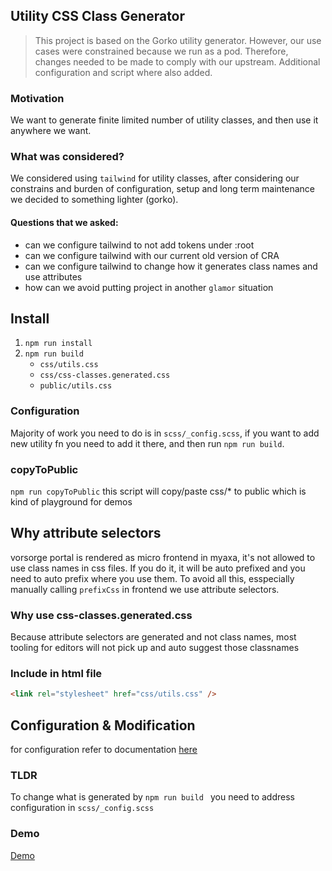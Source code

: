 ## Utility CSS Class Generator

> This project is based on the Gorko utility generator. However, our use cases were constrained because we run as a pod. Therefore, changes needed to be made to comply with our upstream.
> Additional configuration and script where also added.

### Motivation

We want to generate finite limited number of utility classes, and then use it anywhere we want.

### What was considered?

We considered using `tailwind` for utility classes, after considering our constrains and
burden of configuration, setup and long term maintenance we decided to something lighter (gorko).

#### Questions that we asked:

- can we configure tailwind to not add tokens under :root
- can we configure tailwind with our current old version of CRA
- can we configure tailwind to change how it generates class names and use attributes
- how can we avoid putting project in another `glamor` situation

## Install

1. `npm run install`
2. `npm run build`
   - `css/utils.css`
   - `css/css-classes.generated.css`
   - `public/utils.css`

### Configuration

Majority of work you need to do is in `scss/_config.scss`, if you want to add new utility fn you need to add it there,
and then run `npm run build`.

### copyToPublic

`npm run copyToPublic`
this script will copy/paste css/\* to public which is kind of playground for demos

## Why attribute selectors

vorsorge portal is rendered as micro frontend in myaxa, it's not allowed to use class names in
css files. If you do it, it will be auto prefixed and you need to auto prefix where you use them.
To avoid all this, esspecially manually calling `prefixCss` in frontend we use attribute selectors.

### Why use css-classes.generated.css

Because attribute selectors are generated and not class names, most tooling for editors will not pick up
and auto suggest those classnames

### Include in html file

```html
<link rel="stylesheet" href="css/utils.css" />
```

## Configuration & Modification

for configuration refer to documentation [here](gorko/readme.md)

### TLDR

To change what is generated by `npm run build ` you need to address configuration in `scss/_config.scss`

### Demo

<a href="https://raw.githack.com/marko-axa/css-classes-generator/master/public/index.html">Demo</a>
